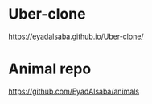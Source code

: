 # Uber-clone
https://eyadalsaba.github.io/Uber-clone/

# Animal repo
https://github.com/EyadAlsaba/animals
